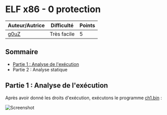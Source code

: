 # ELF x86 - 0 protection

| Auteur/Autrice | Difficulté | Points |
|----------------|------------|--------|
|     [g0uZ](https://www.root-me.org/g0uZ?lang=fr)       | Très facile|   5    |     

## Sommaire
- [Partie 1 : Analyse de l'exécution](https://github.com/0xS3GFAULT/CTF-WriteUps_Fr/blob/main/rootme/Cracking/Tr%C3%A8s%20facile/ELF%20x86%20-%200%20protection/readme.md#partie-1--analyse-de-lex%C3%A9cution)
- Partie 2 : Analyse statique

## Partie 1 : Analyse de l'exécution

Après avoir donné les droits d'exécution, exécutons le programme [ch1.bin](https://github.com/0xS3GFAULT/CTF-WriteUps_Fr/blob/main/rootme/Cracking/Tr%C3%A8s%20facile/ELF%20x86%20-%200%20protection/ch1.bin) : 

![Screenshot](/assets/images/exec_ch1.png)
